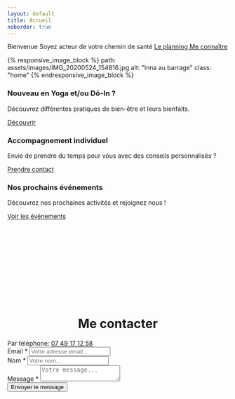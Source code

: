 ```yaml
---
layout: default
title: Accueil
noborder: true
---
```


<div class="intro">
  <p class="citation">
    <span class="over">
      <span class="welcome">
        Bienvenue
      </span>
      <span class="line1">
        Soyez acteur de votre chemin de santé
      </span>
      <span class="actions">
        <a href="/cours#le-planning">
          <span>
            Le planning
          </span>
        </a>
        <a href="/ma_philosophie">
          <span>
            Me connaître
          </span>
        </a>
      </span>
    </span>
  </p>
  <span markdown="1">
{% responsive_image_block %}
  path: assets/images/IMG_20200524_154816.jpg
  alt: "Inna au barrage"
  class: "home"
{% endresponsive_image_block %}
  </span>
</div>

<div class="boxes">
  <span class="boxe">
    <h3>
      Nouveau en Yoga et/ou Dō-In ?
    </h3>
    <p>
      Découvrez différentes pratiques de bien-être et leurs bienfaits.
    </p>
    <a href="/nouveau" title="Découvrir" class="button">Découvrir</a>
  </span>
  <span class="boxe">
    <h3>
      Accompagnement individuel
    </h3>
    <p>
      Envie de prendre du temps pour vous avec des conseils personnalisés ?
    </p>
    <a href="/#contact" title="Prendre contact" class="btn btn-style-2">Prendre contact</a>
  </span>
  <span class="boxe">
    <h3>
      Nos prochains événements
    </h3>
    <p>
      Découvrez nos prochaines activités et rejoignez nous !
    </p>
    <a href="/events" title="Voir les événements" class="btn btn-style-2">Voir les événements</a>
  </span>
</div>

<div class="contact-div">
  <h1 style="text-align: center; margin-top: 120px; padding-top: 100px;" id="contact">Me contacter</h1>
  <div class="telephone">
    Par téléphone: <a href="tel:+33749171258">07 49 17 12 58</a>
  </div>
  <div class="contact-form">
    <form action="{{site.contact_action}}" method="POST">
      <div class="item">
        <label>
          Email *
        </label>
        <input type="email" name="_replyto" placeholder="Votre adresse email...">
      </div>
      <div class="item">
        <label>
          Nom *
        </label>
        <input type="text" name="name" placeholder="Votre nom...">
      </div>
      <div class="item">
        <label>
          Message *
        </label>
        <textarea name="message" placeholder="Votre message..."></textarea>
      </div>
      <div class="actions">
        <input type="submit" value="Envoyer le message" class="button">
      </div>
    </form>
  </div>
</div>
